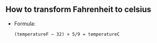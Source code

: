 ## How to transform Fahrenheit to celsius
- Formula:
    ```
    (temperatureF − 32) × 5/9 = temperatureC
    ```